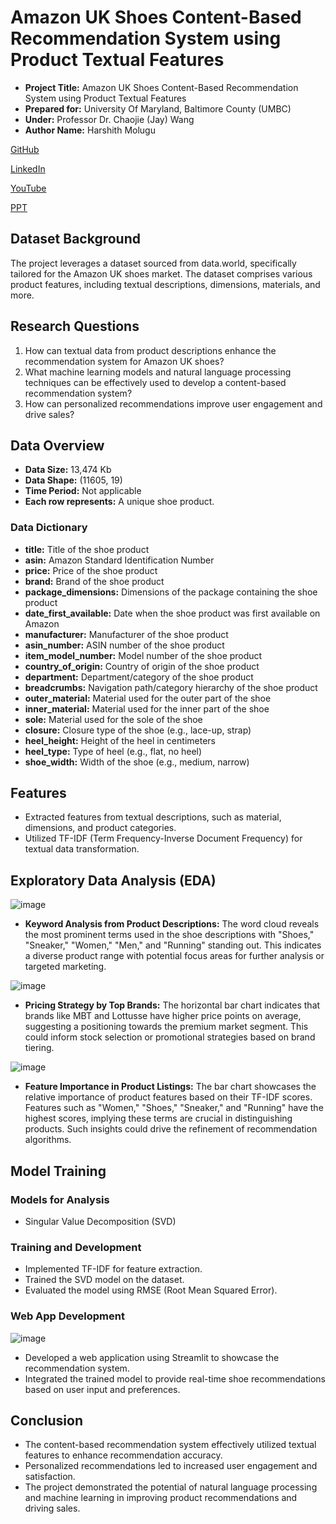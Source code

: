 # Amazon UK Shoes Content-Based Recommendation System using Product Textual Features

- **Project Title:** Amazon UK Shoes Content-Based Recommendation System using Product Textual Features
- **Prepared for:** University Of Maryland, Baltimore County (UMBC)
- **Under:** Professor Dr. Chaojie (Jay) Wang
- **Author Name:** Harshith Molugu

[GitHub](https://github.com/Harshith078/UMBC-DATA606-Capstone)

[LinkedIn](www.linkedin.com/in/harshith-molugu)

[YouTube](https://youtu.be/mcBpTh3_peY)

[PPT](https://github.com/Harshith078/UMBC-DATA606-Capstone/blob/main/docs/606_Capstone_Final_Presentation.pptx)

## Dataset Background

The project leverages a dataset sourced from data.world, specifically tailored for the Amazon UK shoes market. The dataset comprises various product features, including textual descriptions, dimensions, materials, and more.

## Research Questions

1. How can textual data from product descriptions enhance the recommendation system for Amazon UK shoes?
2. What machine learning models and natural language processing techniques can be effectively used to develop a content-based recommendation system?
3. How can personalized recommendations improve user engagement and drive sales?

## Data Overview

- **Data Size:** 13,474 Kb
- **Data Shape:** (11605, 19)
- **Time Period:** Not applicable
- **Each row represents:** A unique shoe product.

### Data Dictionary

- **title:** Title of the shoe product
- **asin:** Amazon Standard Identification Number
- **price:** Price of the shoe product
- **brand:** Brand of the shoe product
- **package_dimensions:** Dimensions of the package containing the shoe product
- **date_first_available:** Date when the shoe product was first available on Amazon
- **manufacturer:** Manufacturer of the shoe product
- **asin_number:** ASIN number of the shoe product
- **item_model_number:** Model number of the shoe product
- **country_of_origin:** Country of origin of the shoe product
- **department:** Department/category of the shoe product
- **breadcrumbs:** Navigation path/category hierarchy of the shoe product
- **outer_material:** Material used for the outer part of the shoe
- **inner_material:** Material used for the inner part of the shoe
- **sole:** Material used for the sole of the shoe
- **closure:** Closure type of the shoe (e.g., lace-up, strap)
- **heel_height:** Height of the heel in centimeters
- **heel_type:** Type of heel (e.g., flat, no heel)
- **shoe_width:** Width of the shoe (e.g., medium, narrow)

## Features

- Extracted features from textual descriptions, such as material, dimensions, and product categories.
- Utilized TF-IDF (Term Frequency-Inverse Document Frequency) for textual data transformation.

## Exploratory Data Analysis (EDA)

![image](https://github.com/Harshith078/UMBC-DATA606-Capstone/assets/114626348/3450cc97-ccfd-4263-b26b-2aa58c00bc46)
- **Keyword Analysis from Product Descriptions:** The word cloud reveals the most prominent terms used in the shoe descriptions with "Shoes," "Sneaker," "Women," "Men," and "Running" standing out. This indicates a diverse product range with potential focus areas for further analysis or targeted marketing.

![image](https://github.com/Harshith078/UMBC-DATA606-Capstone/assets/114626348/dcde17c2-755b-41f6-bfdf-d5dc2813bac2)
- **Pricing Strategy by Top Brands:** The horizontal bar chart indicates that brands like MBT and Lottusse have higher price points on average, suggesting a positioning towards the premium market segment. This could inform stock selection or promotional strategies based on brand tiering.

![image](https://github.com/Harshith078/UMBC-DATA606-Capstone/assets/114626348/eab3a54a-c0f6-4f81-91c4-93d8c6bcfed6)
- **Feature Importance in Product Listings:** The bar chart showcases the relative importance of product features based on their TF-IDF scores. Features such as "Women," "Shoes," "Sneaker," and "Running" have the highest scores, implying these terms are crucial in distinguishing products. Such insights could drive the refinement of recommendation algorithms.


## Model Training

### Models for Analysis

- Singular Value Decomposition (SVD)

### Training and Development

- Implemented TF-IDF for feature extraction.
- Trained the SVD model on the dataset.
- Evaluated the model using RMSE (Root Mean Squared Error).


### Web App Development

![image](https://github.com/Harshith078/UMBC-DATA606-Capstone/assets/114626348/e75c1fe3-efd5-486e-82bf-37f579e7f70e)

- Developed a web application using Streamlit to showcase the recommendation system.
- Integrated the trained model to provide real-time shoe recommendations based on user input and preferences.

## Conclusion

- The content-based recommendation system effectively utilized textual features to enhance recommendation accuracy.
- Personalized recommendations led to increased user engagement and satisfaction.
- The project demonstrated the potential of natural language processing and machine learning in improving product recommendations and driving sales.
